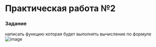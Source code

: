 # Практическая работа №2
### Задание 
написать функцию которая будет выполнять вычисление по формуле 
![image](https://github.com/Santab2023/lab3/assets/134142586/80c76e1a-e059-496d-b963-1a6e53eb097f)
